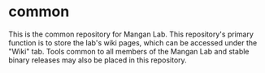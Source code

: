 # common
This is the common repository for Mangan Lab. This repository's primary function is to store the lab's wiki pages, which can be accessed under the "Wiki" tab. Tools common to all members of the Mangan Lab and stable binary releases may also be placed in this repository.
